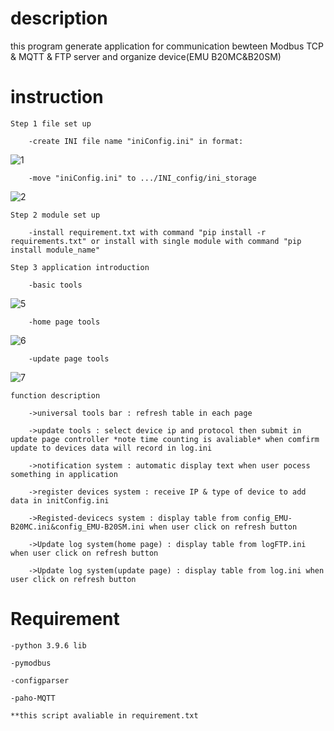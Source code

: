 # description

  this program generate application for communication bewteen Modbus TCP & MQTT & FTP server and organize device(EMU B20MC&B20SM)

# instruction 
  
  	Step 1 file set up

  		-create INI file name "iniConfig.ini" in format:
  ![1](https://user-images.githubusercontent.com/73213619/133962537-9f39a2e7-a44e-4f96-9a8c-0d2007fc6c54.PNG)
  
  		-move "iniConfig.ini" to .../INI_config/ini_storage
  ![2](https://user-images.githubusercontent.com/73213619/133970769-e2b7c8bc-9a83-4f9d-acc7-4a8dea36e0ec.PNG)

  	Step 2 module set up 

  		-install requirement.txt with command "pip install -r requirements.txt" or install with single module with command "pip install module_name"
  
  	Step 3 application introduction
  
  		-basic tools
  ![5](https://user-images.githubusercontent.com/73213619/133968804-268a4e30-e338-48bc-a3e3-731125ade818.png)

  		-home page tools
  ![6](https://user-images.githubusercontent.com/73213619/133968871-21c7f629-edaf-4aeb-aec0-9d2cd1331df5.png)
  
  		-update page tools
  ![7](https://user-images.githubusercontent.com/73213619/133968945-42f3df0a-412a-47dc-92fa-49acb3d24cf3.png)

	function description

  		->universal tools bar : refresh table in each page

  		->update tools : select device ip and protocol then submit in update page controller *note time counting is avaliable* when comfirm update to devices data will record in log.ini
  
  		->notification system : automatic display text when user pocess something in application
  
  		->register devices system : receive IP & type of device to add data in initConfig.ini
  
  		->Registed-devicecs system : display table from config_EMU-B20MC.ini&config_EMU-B20SM.ini when user click on refresh button

  		->Update log system(home page) : display table from logFTP.ini when user click on refresh button

  		->Update log system(update page) : display table from log.ini when user click on refresh button
 
# Requirement

    -python 3.9.6 lib
    
    -pymodbus
    
    -configparser

    -paho-MQTT
    
    **this script avaliable in requirement.txt
    
    
